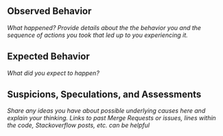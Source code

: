 ## Observed Behavior
_What happened? Provide details about the the behavior you and the sequence of actions you took that led up to you experiencing it._


## Expected Behavior
_What did you expect to happen?_


## Suspicions, Speculations, and Assessments
_Share any ideas you have about possible underlying causes here and explain your thinking. Links to past Merge Requests or issues, lines within the code, Stackoverflow posts, etc. can be helpful_